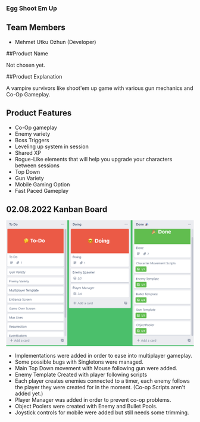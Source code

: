 ### Egg Shoot Em Up 

## Team Members

-  Mehmet Utku Ozhun (Developer)

##Product Name

Not chosen yet.

##Product Explanation

A vampire survivors like shoot'em up game with various gun mechanics and Co-Op Gameplay.

## Product Features

- Co-Op gameplay
- Enemy variety
- Boss Triggers
- Leveling up system in session
- Shared XP
- Rogue-Like elements that will help you upgrade your characters between sessions
- Top Down 
- Gun Variety
- Mobile Gaming Option 
- Fast Paced Gameplay

## 02.08.2022 Kanban Board

![](https://raw.githubusercontent.com/ozhun17/Unity-Top-Down-Shoot-Em-Up/main/kanban%20board.png)


- Implementations were added in order to ease into multiplayer gameplay. 
- Some possible bugs with Singletons were managed.
- Main Top Down movement with Mouse following gun were added.
- Enemy Template Created with player following scripts
- Each player creates enemies connected to a timer, each enemy follows the player they were created for in the moment. (Co-op Scripts aren't added yet.)
- Player Manager was added in order to prevent co-op problems.
- Object Poolers were created with Enemy and Bullet Pools.
- Joystick controls for mobile were added but still needs some trimming.



